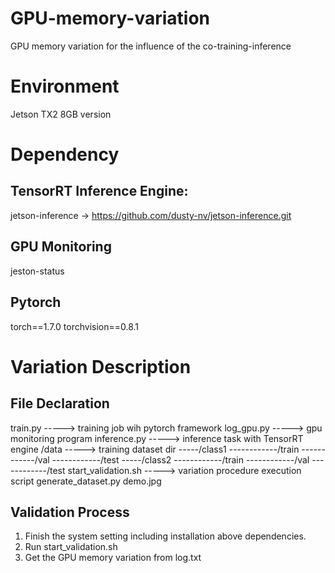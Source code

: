 # GPU-memory-variation
GPU memory variation for the influence of the co-training-inference 
# Environment
Jetson TX2 8GB version
# Dependency
## TensorRT Inference Engine:
jetson-inference  ->  https://github.com/dusty-nv/jetson-inference.git
## GPU Monitoring
jeston-status
## Pytorch
torch==1.7.0
torchvision==0.8.1
# Variation Description
## File Declaration
train.py       		----->       training job wih pytorch framework
log_gpu.py     		----->       gpu monitoring program
inference.py   		----->       inference task with TensorRT engine
/data          		----->       training dataset dir
-----/class1
------------/train
------------/val
------------/test
-----/class2
------------/train
------------/val
------------/test
start_validation.sh	----->	     variation procedure execution script
generate_dataset.py
demo.jpg
## Validation Process 
1. Finish the system setting including installation above dependencies.
2. Run start_validation.sh
3. Get the GPU memory variation from log.txt
